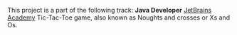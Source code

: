 This project is a part of the following track: __Java Developer__ [JetBrains Academy](https://hyperskill.org/) 
Tic-Tac-Toe game, also known as Noughts and crosses or Xs and Os.
